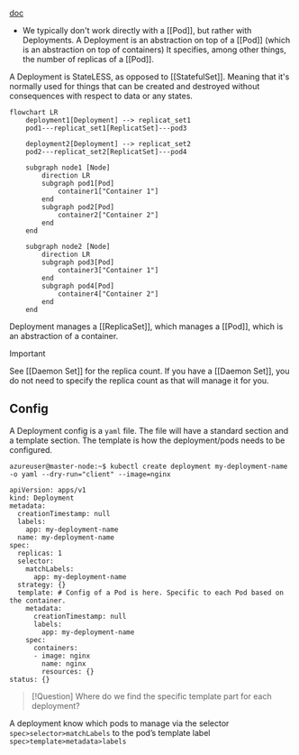[doc](https://kubernetes.io/docs/concepts/workloads/controllers/deployment/)
- We typically don't work directly with a [[Pod]], but rather with Deployments.
A Deployment is an abstraction on top of a [[Pod]] (which is an abstraction on top of containers)
It specifies, among other things, the number of replicas of a [[Pod]].

A Deployment is StateLESS, as opposed to [[StatefulSet]]. Meaning that it's normally used for things that can be created and destroyed without consequences with respect to data or any states.


```mermaid
flowchart LR
    deployment1[Deployment] --> replicat_set1
    pod1---replicat_set1[ReplicatSet]---pod3
    
    deployment2[Deployment] --> replicat_set2
    pod2---replicat_set2[ReplicatSet]---pod4

    subgraph node1 [Node]
        direction LR
        subgraph pod1[Pod]
            container1["Container 1"]
        end
        subgraph pod2[Pod]
            container2["Container 2"]
        end
    end
    
    subgraph node2 [Node]
        direction LR
        subgraph pod3[Pod]
            container3["Container 1"]
        end
        subgraph pod4[Pod]
            container4["Container 2"]
        end
    end

```

Deployment manages a [[ReplicaSet]], which manages a [[Pod]], which is an abstraction of a container.


> [!important]
> See [[Daemon Set]] for the replica count. If you have a [[Daemon Set]], you do not need to specify the replica count as that will manage it for you.


## Config

A Deployment config is a `yaml` file. The file will have a standard section and a template section. The template is how the deployment/pods needs to be configured. 

```
azureuser@master-node:~$ kubectl create deployment my-deployment-name -o yaml --dry-run="client" --image=nginx

apiVersion: apps/v1
kind: Deployment
metadata:
  creationTimestamp: null
  labels:
    app: my-deployment-name
  name: my-deployment-name
spec:
  replicas: 1
  selector:
    matchLabels:
      app: my-deployment-name
  strategy: {}
  template: # Config of a Pod is here. Specific to each Pod based on the container.
    metadata:
      creationTimestamp: null
      labels:
        app: my-deployment-name
    spec:
      containers:
      - image: nginx
        name: nginx
        resources: {}
status: {}
```


> [!Question] Where do we find the specific template part for each deployment?
> 

A deployment know which pods to manage via the selector `spec>selector>matchLabels` to the pod’s template label `spec>template>metadata>labels`

